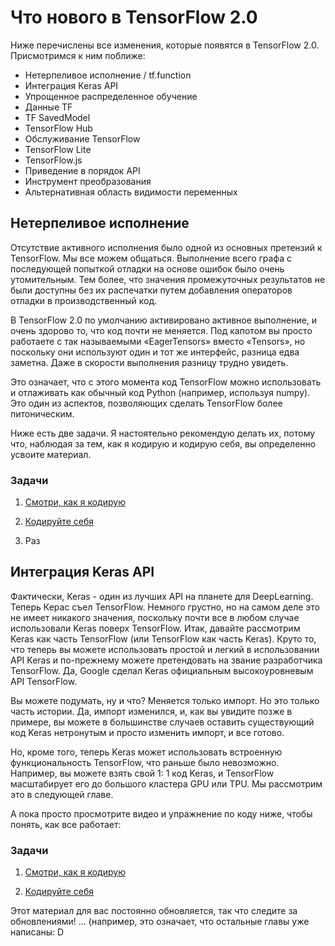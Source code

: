 # Что нового в TensorFlow 2.0

Ниже перечислены все изменения, которые появятся в TensorFlow 2.0. Присмотримся к ним поближе:

- Нетерпеливое исполнение / tf.function
- Интеграция Keras API
- Упрощенное распределенное обучение
- Данные TF
- TF SavedModel
- TensorFlow Hub
- Обслуживание TensorFlow
- TensorFlow Lite
- TensorFlow.js
- Приведение в порядок API
- Инструмент преобразования
- Альтернативная область видимости переменных

## Нетерпеливое исполнение

Отсутствие активного исполнения было одной из основных претензий к TensorFlow. Мы все можем общаться. Выполнение всего графа с последующей попыткой отладки на основе ошибок было очень утомительным. Тем более, что значения промежуточных результатов не были доступны без их распечатки путем добавления операторов отладки в производственный код.

В TensorFlow 2.0 по умолчанию активировано активное выполнение, и очень здорово то, что код почти не меняется. Под капотом вы просто работаете с так называемыми «EagerTensors» вместо «Tensors», но поскольку они используют один и тот же интерфейс, разница едва заметна. Даже в скорости выполнения разницу трудно увидеть.

Это означает, что с этого момента код TensorFlow можно использовать и отлаживать как обычный код Python (например, используя numpy). Это один из аспектов, позволяющих сделать TensorFlow более питоническим.

Ниже есть две задачи. Я настоятельно рекомендую делать их, потому что, наблюдая за тем, как я кодирую и кодирую себя, вы определенно усвоите материал.

### Задачи

1. [Смотри, как я кодирую](https://www.youtube.com/watch?v=J3_b4461qxU)

2. [Кодируйте себя](https://github.com/romeokienzler/TensorFlow/blob/master/notebooks/tf2.eagerexec.ipynb)

3. Раз

## Интеграция Keras API

Фактически, Keras - один из лучших API на планете для DeepLearning. Теперь Керас съел TensorFlow. Немного грустно, но на самом деле это не имеет никакого значения, поскольку почти все в любом случае использовали Keras поверх TensorFlow. Итак, давайте рассмотрим Keras как часть TensorFlow (или TensorFlow как часть Keras). Круто то, что теперь вы можете использовать простой и легкий в использовании API Keras и по-прежнему можете претендовать на звание разработчика TensorFlow. Да, Google сделал Keras официальным высокоуровневым API TensorFlow.

Вы можете подумать, ну и что? Меняется только импорт. Но это только часть истории. Да, импорт изменился, и, как вы увидите позже в примере, вы можете в большинстве случаев оставить существующий код Keras нетронутым и просто изменить импорт, и все готово.

Но, кроме того, теперь Keras может использовать встроенную функциональность TensorFlow, что раньше было невозможно. Например, вы можете взять свой 1: 1 код Keras, и TensorFlow масштабирует его до большого кластера GPU или TPU. Мы рассмотрим это в следующей главе.

А пока просто просмотрите видео и упражнение по коду ниже, чтобы понять, как все работает:

### Задачи

1. [Смотри, как я кодирую](https://www.youtube.com/watch?v=D4mJZQdgV0Y)

2. [Кодируйте себя](https://github.com/romeokienzler/TensorFlow/blob/master/notebooks/tf2.keras.ipynb)

Этот материал для вас постоянно обновляется, так что следите за обновлениями! ... (например, это означает, что остальные главы уже написаны: D

